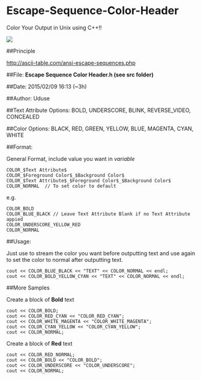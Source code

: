 # Escape-Sequence-Color-Header
Color Your Output in Unix using C++!!

![](https://github.com/Uduse/Escape-Sequence-Color-Header/blob/master/img.png?raw=true)

##Principle

http://ascii-table.com/ansi-escape-sequences.php

##File:
**Escape Sequence Color Header.h (see src folder)**
 
##Date:
2015/02/09 16:13 (~3h)
 
##Author:
Uduse
 
 
 
##Text Attribute Options:
	BOLD, UNDERSCORE, BLINK, REVERSE_VIDEO, CONCEALED
 
##Color Options:
	BLACK, RED, GREEN, YELLOW, BLUE, MAGENTA, CYAN, WHITE
 
 
##Format:

General Format, include value you want in $variable$

	COLOR_$Text Attribute$
	COLOR_$Foreground Color$_$Background Color$
	COLOR_$Text Attribute$_$Foreground Color$_$Background Color$
	COLOR_NORMAL  // To set color to default


e.g.
	
	COLOR_BOLD
	COLOR_BLUE_BLACK // Leave Text Attribute Blank if no Text Attribute appied
	COLOR_UNDERSCORE_YELLOW_RED
	COLOR_NORMAL
 
 
##Usage:
 
Just use  to stream the color you want before outputting text and
use  again to set the color to normal after outputting text.

	cout << COLOR_BLUE_BLACK << "TEXT" << COLOR_NORMAL << endl;
	cout << COLOR_BOLD_YELLOW_CYAN << "TEXT" << COLOR_NORMAL << endl;

##More Samples
	
Create a block of **Bold** text

	cout << COLOR_BOLD;
	cout << COLOR_RED_CYAN << "COLOR_RED_CYAN";
	cout << COLOR_WHITE_MAGENTA << "COLOR_WHITE_MAGENTA";
	cout << COLOR_CYAN_YELLOW << "COLOR_CYAN_YELLOW";
	cout << COLOR_NORMAL;

Create a block of **Red** text

	cout << COLOR_RED_NORMAL;
	cout << COLOR_BOLD << "COLOR_BOLD";
	cout << COLOR_UNDERSCORE << "COLOR_UNDERSCORE";
	cout << COLOR_NORMAL;